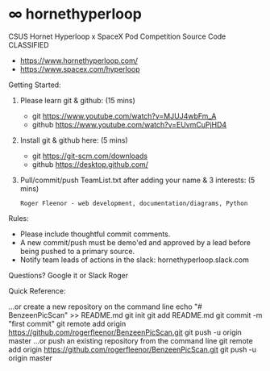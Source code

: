 # ∞ hornethyperloop
CSUS Hornet Hyperloop x SpaceX Pod Competition Source Code CLASSIFIED

- https://www.hornethyperloop.com/
- https://www.spacex.com/hyperloop

Getting Started:

1) Please learn git & github: (15 mins) 
    
      - git     https://www.youtube.com/watch?v=MJUJ4wbFm_A
      - github  https://www.youtube.com/watch?v=EUvmCuPjHD4
    
2) Install git & github here: (5 mins)
    
      - git     https://git-scm.com/downloads
      - github  https://desktop.github.com/

3) Pull/commit/push TeamList.txt after adding your name & 3 interests: (5 mins)

       Roger Fleenor - web development, documentation/diagrams, Python
    
Rules:

- Please include thoughtful commit comments.
- A new commit/push must be demo'ed and approved by a lead before being pushed to a primary source.
- Notify team leads of actions in the slack: hornethyperloop.slack.com

Questions? Google it or Slack Roger

Quick Reference:

…or create a new repository on the command line
        echo "# BenzeenPicScan" >> README.md
        git init
        git add README.md
        git commit -m "first commit"
        git remote add origin https://github.com/rogerfleenor/BenzeenPicScan.git
        git push -u origin master
…or push an existing repository from the command line
        git remote add origin https://github.com/rogerfleenor/BenzeenPicScan.git
        git push -u origin master
